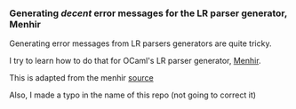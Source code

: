 ### Generating *decent* error messages for the LR parser generator, Menhir

Generating error messages from LR parsers generators are quite tricky. 

I try to learn how to do that for OCaml's LR parser generator, [Menhir](http://gallium.inria.fr/~fpottier/menhir/). 

This is adapted from the menhir [source](https://gitlab.inria.fr/fpottier/menhir/-/blob/master/demos/calc-syntax-errors/calc.ml)

Also, I made a typo in the name of this repo (not going to correct it)
